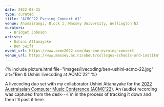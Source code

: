 ```yaml
---
date: 2022-08-31
type: curated
title: "ACMC'22 Evening Concert #1"
venue: Ahumairangi, Block 1, Massey University, Wellington NZ
curators:
  - Bridget Johnson
artists:
  - Ushini Attanayake
  - Ben Swift
event_url: https://www.acmc2022.com/day-one-evening-concert
venue_url: https://www.massey.ac.nz/about/colleges-schools-and-institutes/college-of-creative-arts/school-of-music-and-creative-media-production/
---
```


{% include picture.html file="images/livecoding/ben-ushini-acmc-22.jpg" alt="Ben & Ushini livecoding at ACMC'22" %}

A livecoding duo set with my collaborator Ushini Attanayake for the [2022
Australasian Computer Music Conference
(ACMC'22)](https://www.acmc2022.com/day-one-evening-concert). An (audio)
recording was captured from the desk---I'm in the process of tracking it down
and then I'll post it here.

